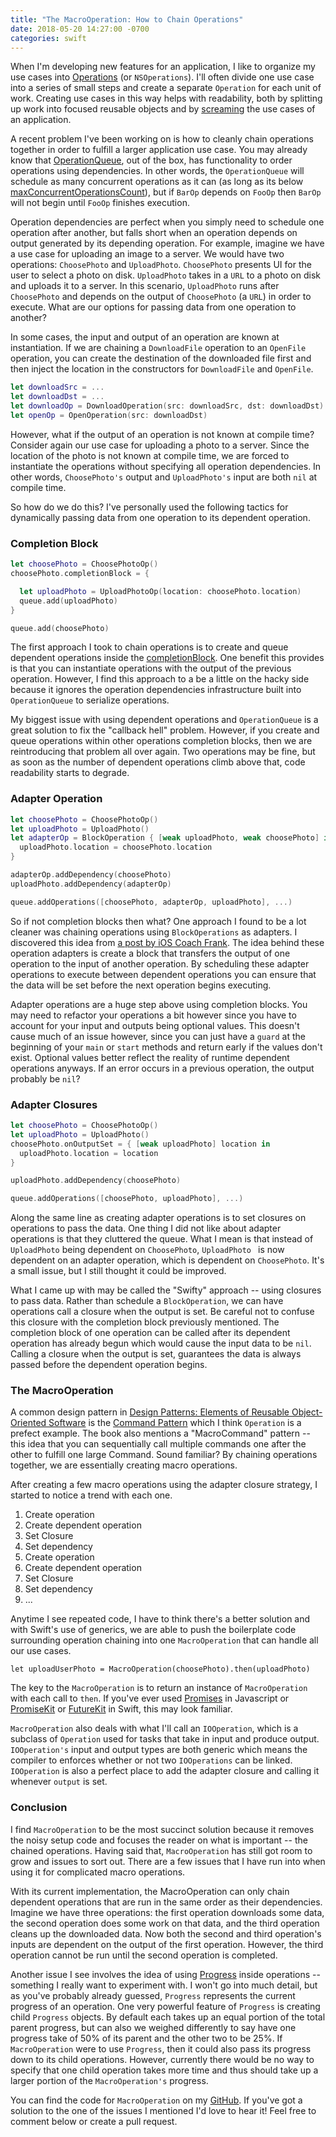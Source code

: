 ```yaml
---
title: "The MacroOperation: How to Chain Operations"
date: 2018-05-20 14:27:00 -0700
categories: swift
---
```


When I'm developing new features for an application, I like to organize my use cases into [Operations](https://developer.apple.com/documentation/foundation/operation) (or `NSOperations`). I'll often divide one use case into a series of small steps and create a separate `Operation` for each unit of work. Creating use cases in this way helps with readability, both by splitting up work into focused reusable objects and by [screaming](https://8thlight.com/blog/uncle-bob/2011/09/30/Screaming-Architecture.html) the use cases of an application.

A recent problem I've been working on is how to cleanly chain operations together in order to fulfill a larger application use case. You may already know that [OperationQueue](https://developer.apple.com/documentation/foundation/operationqueue), out of the box, has functionality to order operations using dependencies. In other words, the `OperationQueue` will schedule as many concurrent operations as it can (as long as its below [maxConcurrentOperationsCount](https://developer.apple.com/documentation/foundation/operationqueue/1414982-maxconcurrentoperationcount)), but if `BarOp` depends on `FooOp` then `BarOp` will not begin until `FooOp` finishes execution.



Operation dependencies are perfect when you simply need to schedule one operation after another, but falls short when an operation depends on output generated by its depending operation. For example, imagine we have a use case for uploading an image to a server. We would have two operations: `ChoosePhoto` and `UploadPhoto`. `ChoosePhoto` presents UI for the user to select a photo on disk. `UploadPhoto` takes in a `URL` to a photo on disk and uploads it to a server. In this scenario, `UploadPhoto` runs after `ChoosePhoto` and depends on the output of `ChoosePhoto` (a `URL`) in order to execute. What are our options for passing data from one operation to another?

In some cases, the input and output of an operation are known at instantiation. If we are chaining a `DownloadFile` operation to an `OpenFile` operation, you can create the destination of the downloaded file first and then inject the location in the constructors for `DownloadFile` and `OpenFile`.

```swift
let downloadSrc = ...
let downloadDst = ...
let downloadOp = DownloadOperation(src: downloadSrc, dst: downloadDst)
let openOp = OpenOperation(src: downloadDst)
```

However, what if the output of an operation is not known at compile time? Consider again our use case for uploading a photo to a server. Since the location of the photo is not known at compile time, we are forced to instantiate the operations without specifying all operation dependencies. In other words, `ChoosePhoto's` output and `UploadPhoto's` input are both `nil` at compile time.

So how do we do this? I've personally used the following tactics for dynamically passing data from one operation to its dependent operation.

### Completion Block

```swift
let choosePhoto = ChoosePhotoOp()
choosePhoto.completionBlock = {

  let uploadPhoto = UploadPhotoOp(location: choosePhoto.location)
  queue.add(uploadPhoto)
}

queue.add(choosePhoto)
```

The first approach I took to chain operations is to create and queue dependent operations inside the [completionBlock](https://developer.apple.com/documentation/foundation/operation/1408085-completionblock). One benefit this provides is that you can instantiate operations with the output of the previous operation. However, I find this approach to a be a little on the hacky side because it ignores the operation dependencies infrastructure built into `OperationQueue` to serialize operations.

My biggest issue with using dependent operations and `OperationQueue` is a great solution to fix the "callback hell" problem. However, if you create and queue operations within other operations completion blocks, then we are reintroducing that problem all over again. Two operations may be fine, but as soon as the number of dependent operations climb above that, code readability starts to degrade.

### Adapter Operation

```swift
let choosePhoto = ChoosePhotoOp()
let uploadPhoto = UploadPhoto()
let adapterOp = BlockOperation { [weak uploadPhoto, weak choosePhoto] in
  uploadPhoto.location = choosePhoto.location
}

adapterOp.addDependency(choosePhoto)
uploadPhoto.addDependency(adapterOp)

queue.addOperations([choosePhoto, adapterOp, uploadPhoto], ...)
```

So if not completion blocks then what? One approach I found to be a lot cleaner was chaining operations using `BlockOperations` as adapters. I discovered this idea from [a post by iOS Coach Frank](http://ioscoachfrank.com/2017/03/18/chaining-nsoperations.html). The idea behind these operation adapters is create a block that transfers the output of one operation to the input of another operation. By scheduling these adapter operations to execute between dependent operations you can ensure that the data will be set before the next operation begins executing.

Adapter operations are a huge step above using completion blocks. You may need to refactor your operations a bit however since you have to account for your input and outputs being optional values. This doesn't cause much of an issue however, since you can just have a `guard` at the beginning of your `main` or `start` methods and return early if the values don't exist. Optional values better reflect the reality of runtime dependent operations anyways. If an error occurs in a previous operation, the output probably be `nil`?

### Adapter Closures

```swift
let choosePhoto = ChoosePhotoOp()
let uploadPhoto = UploadPhoto()
choosePhoto.onOutputSet = { [weak uploadPhoto] location in
  uploadPhoto.location = location
}

uploadPhoto.addDependency(choosePhoto)

queue.addOperations([choosePhoto, uploadPhoto], ...)
```

Along the same line as creating adapter operations is to set closures on operations to pass the data. One thing I did not like about adapter operations is that they cluttered the queue. What I mean is that instead of `UploadPhoto` being dependent on `ChoosePhoto`, `UploadPhoto ` is now dependent on an adapter operation, which is dependent on `ChoosePhoto`. It's a small issue, but I still thought it could be improved.

What I came up with may be called the "Swifty" approach -- using closures to pass data. Rather than schedule a `BlockOperation`, we can have operations call a closure when the output is set. Be careful not to confuse this closure with the completion block previously mentioned. The completion block of one operation can be called after its dependent operation has already begun which would cause the input data to be `nil`. Calling a closure when the output is set, guarantees the data is always passed before the dependent operation begins.

### The MacroOperation
A common design pattern in [Design Patterns: Elements of Reusable Object-Oriented Software](https://www.amazon.com/Design-Patterns-Elements-Reusable-Object-Oriented/dp/0201633612) is the [Command Pattern](https://en.wikipedia.org/wiki/Command_pattern) which I think `Operation` is a prefect example. The book also mentions a "MacroCommand" pattern -- this idea that you can sequentially call multiple commands one after the other to fulfill one large Command. Sound familiar? By chaining operations together, we are essentially creating macro operations.

After creating a few macro operations using the adapter closure strategy, I started to notice a trend with each one.

1. Create operation
2. Create dependent operation
2. Set Closure
3. Set dependency
4. Create operation
5. Create dependent operation
6. Set Closure
7. Set dependency
8. ...

Anytime I see repeated code, I have to think there's a better solution and with Swift's use of generics, we are able to push the boilerplate code surrounding operation chaining into one `MacroOperation` that can handle all our use cases.

```
let uploadUserPhoto = MacroOperation(choosePhoto).then(uploadPhoto)
```

The key to the `MacroOperation` is to return an instance of `MacroOperation` with each call to `then`. If you've ever used [Promises](https://javascript.info/promise-chaining) in Javascript or [PromiseKit](https://github.com/mxcl/PromiseKit) or [FutureKit](https://github.com/FutureKit/FutureKit) in Swift, this may look familiar.

`MacroOperation` also deals with what I'll call an `IOOperation`, which is a subclass of `Operation` used for tasks that take in input and produce output. `IOOperation's` input and output types are both generic which means the compiler to enforces whether or not two `IOOperations` can be linked. `IOOperation` is also a perfect place to add the adapter closure and calling it whenever `output` is set.

### Conclusion
I find `MacroOperation` to be the most succinct solution because it removes the noisy setup code and focuses the reader on what is important -- the chained operations. Having said that, `MacroOperation` has still got room to grow and issues to sort out. There are a few issues that I have run into when using it for complicated macro operations.

With its current implementation, the MacroOperation can only chain dependent operations that are run in the same order as their dependencies. Imagine we have three operations: the first operation downloads some data, the second operation does some work on that data, and the third operation cleans up the downloaded data. Now both the second and third operation's inputs are dependent on the output of the first operation. However, the third operation cannot be run until the second operation is completed.

Another issue I see involves the idea of using [Progress](https://developer.apple.com/documentation/foundation/progress) inside operations -- something I really want to experiment with. I won't go into much detail, but as you've probably already guessed, `Progress` represents the current progress of an operation. One very powerful feature of `Progress` is creating child `Progress` objects. By default each takes up an equal portion of the total parent progress, but can also we weighed differently to say have one progress take of 50% of its parent and the other two to be 25%. If `MacroOperation` were to use `Progress`, then it could also pass its progress down to its child operations. However, currently there would be no way to specify that one child operation takes more time and thus should take up a larger portion of the `MacroOperation's` progress.

You can find the code for `MacroOperation` on my [GitHub](https://github.com/duffneubauer/MacroOperation). If you've got a solution to the one of the issues I mentioned I'd love to hear it! Feel free to comment below or create a pull request.
